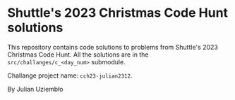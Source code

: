 # Shuttle's 2023 Christmas Code Hunt solutions
This repository contains code solutions to problems from Shuttle's 2023 Christmas Code Hunt.
All the solutions are in the `src/challanges/c_<day_num>` submodule. 

Challange project name: `cch23-julian2312`.

By Julian Uziembło
